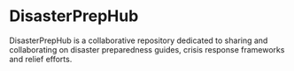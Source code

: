 # DisasterPrepHub
DisasterPrepHub is a collaborative repository dedicated to sharing and collaborating on disaster preparedness guides, crisis response frameworks and relief efforts.
